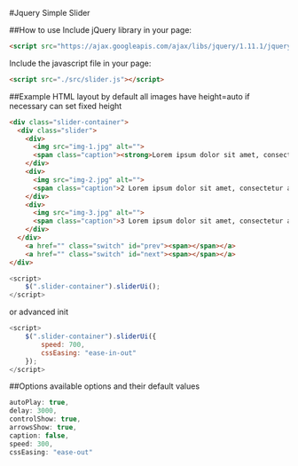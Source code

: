 #Jquery Simple Slider

##How to use
Include jQuery library in your page:
````html
<script src="https://ajax.googleapis.com/ajax/libs/jquery/1.11.1/jquery.min.js"></script>
````
Include the javascript file in your page:
````html
<script src="./src/slider.js"></script>
````
##Example
HTML layout
by default all images have height=auto if necessary can set fixed height
````html
<div class="slider-container">
  <div class="slider">
    <div>
      <img src="img-1.jpg" alt="">
      <span class="caption"><strong>Lorem ipsum dolor sit amet, consectetur adipisicing elit.<a href="">Далее >></a> </span>
    </div>
    <div>
      <img src="img-2.jpg" alt="">
      <span class="caption">2 Lorem ipsum dolor sit amet, consectetur adipisicing elit. Culpa, facilis.</span>
    </div>
    <div>
      <img src="img-3.jpg" alt="">
      <span class="caption">3 Lorem ipsum dolor sit amet, consectetur adipisicing elit. Suscipit, culpa!</span>
    </div>
  </div>
    <a href="" class="switch" id="prev"><span></span></a>
    <a href="" class="switch" id="next"><span></span></a>
</div>
````
````javascript
<script>
	$(".slider-container").sliderUi();
</script>
````
or advanced init
````javascript
<script>
	$(".slider-container").sliderUi({
		speed: 700,
		cssEasing: "ease-in-out"
	});
</script>
````
##Options
available options and their default values
````javascript
autoPlay: true,
delay: 3000,
controlShow: true,
arrowsShow: true,
caption: false,
speed: 300,
cssEasing: "ease-out"
````
